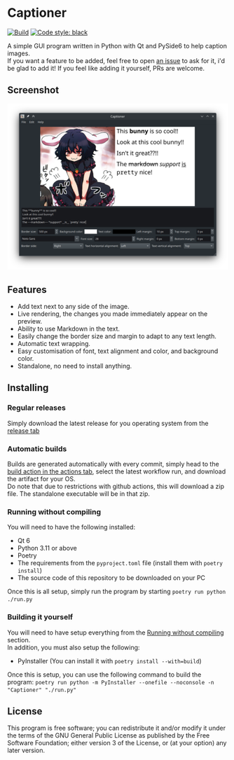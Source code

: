 # Captioner
[![Build](https://github.com/Matthieu-LAURENT39/captioner/actions/workflows/build.yml/badge.svg?branch=main&event=push)](https://github.com/Matthieu-LAURENT39/captioner/actions/workflows/build.yml)
[![Code style: black](https://img.shields.io/badge/code%20style-black-000000.svg)](https://github.com/psf/black)

A simple GUI program written in Python with Qt and PySide6 to help caption images.  
If you want a feature to be added, feel free to open [an issue](https://github.com/Matthieu-LAURENT39/captioner/issues) to ask for it, i'd be glad to add it! If you feel like adding it yourself, PRs are welcome.  

## Screenshot
![Screenshot of the program](./screenshots/main.png)

## Features
- Add text next to any side of the image.
- Live rendering, the changes you made immediately appear on the preview.
- Ability to use Markdown in the text.
- Easily change the border size and margin to adapt to any text length.
- Automatic text wrapping.
- Easy customisation of font, text alignment and color, and background color.
- Standalone, no need to install anything.

## Installing

### Regular releases
Simply download the latest release for you operating system from the [release tab](https://github.com/Matthieu-LAURENT39/captioner/releases)

### Automatic builds
Builds are generated automatically with every commit, simply head to the [build action in the actions tab](https://github.com/Matthieu-LAURENT39/captioner/actions/workflows/build.yml), select the latest workflow run, and download the artifact for your OS.  
Do note that due to restrictions with github actions, this will download a zip file. The standalone executable will be in that zip.

### Running without compiling
You will need to have the following installed:
- Qt 6
- Python 3.11 or above
- Poetry
- The requirements from the `pyproject.toml` file (install them with `poetry install`)
- The source code of this repository to be downloaded on your PC

Once this is all setup, simply run the program by starting `poetry run python ./run.py`

### Building it yourself
You will need to have setup everything from the [Running without compiling](#running-without-compiling) section.  
In addition, you must also setup the following:
- PyInstaller (You can install it with `poetry install --with=build`)

Once this is setup, you can use the following command to build the program:
`poetry run python -m PyInstaller --onefile --noconsole -n "Captioner" "./run.py"`


## License
This program is free software; you can redistribute it and/or modify it under the terms of the GNU General Public License as published by the Free Software Foundation; either version 3 of the License, or (at your option) any later version.